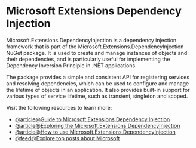 # Microsoft Extensions Dependency Injection

Microsoft.Extensions.DependencyInjection is a dependency injection framework that is part of the Microsoft.Extensions.DependencyInjection NuGet package. It is used to create and manage instances of objects and their dependencies, and is particularly useful for implementing the Dependency Inversion Principle in .NET applications.

The package provides a simple and consistent API for registering services and resolving dependencies, which can be used to configure and manage the lifetime of objects in an application. It also provides built-in support for various types of service lifetime, such as transient, singleton and scoped.

Visit the following resources to learn more:

- [@article@Guide to Microsoft Extensions Dependency Injection](https://learn.microsoft.com/en-us/dotnet/api/microsoft.extensions.dependencyinjection?view=dotnet-plat-ext-7.0)
- [@article@Exploring the Microsoft.Extensions.DependencyInjection](https://www.codeproject.com/Articles/5339241/Exploring-the-Microsoft-Extensions-DependencyInjec)
- [@article@How to use Microsoft.Extensions.DependencyInjection](https://stackoverflow.com/questions/53825155/how-can-i-use-microsoft-extensions-dependencyinjection-in-an-net-core-console-a)
- [@feed@Explore top posts about Microsoft](https://app.daily.dev/tags/microsoft?ref=roadmapsh)
